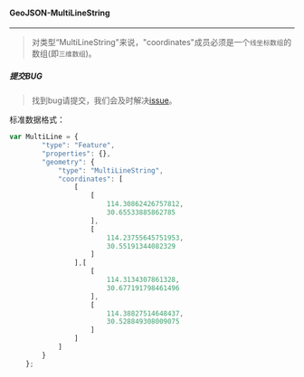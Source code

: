 #### GeoJSON-MultiLineString
---------

> 对类型“MultiLineString"来说，"coordinates"成员必须是一个`线坐标数组`的数组(即`三维数组`)。

##### 提交BUG
> 找到bug请提交，我们会及时解决[issue](https://github.com/ParnDeedlit/WebClient-Leaflet/issues)。


标准数据格式：
```javascript
var MultiLine = {
        "type": "Feature",
        "properties": {},
        "geometry": {
            "type": "MultiLineString",
            "coordinates": [
                [
                    [
                        114.30862426757812,
                        30.65533885862785
                    ],
                    [
                        114.23755645751953,
                        30.55191344082329
                    ]
                ],[
                    [
                        114.3134307861328,
                        30.677191798461496
                    ],
                    [
                        114.38827514648437,
                        30.528849308009075
                    ]
                ]
            ]
        }
    };
```
